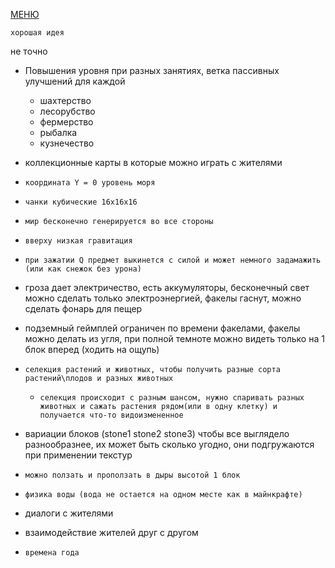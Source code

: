 [МЕНЮ](menu.md)

`хорошая идея`

не точно



- Повышения уровня при разных занятиях, ветка пассивных улучшений для каждой
  
  - шахтерство
  - лесорубство
  - фермерство
  - рыбалка
  - кузнечество

- коллекционные карты в которые можно играть с жителями

- `координата Y = 0 уровень моря`

- `чанки кубические 16х16х16`

- `мир бесконечно генерируется во все стороны`

- `вверху низкая гравитация`

- `при зажатии Q предмет выкинется с силой и может немного задамажить (или как снежок без урона)`

- гроза дает электричество, есть аккумуляторы, бесконечный свет можно сделать только электроэнергией, факелы гаснут, можно сделать фонарь для пещер

- подземный геймплей ограничен по времени факелами, факелы можно делать из угля, при полной темноте можно видеть только на 1 блок вперед (ходить на ощупь)

- `селекция растений и животных, чтобы получить разные сорта растений\плодов и разных животных`
  
  - `селекция происходит с разным шансом, нужно спаривать разных животных и сажать растения рядом(или в одну клетку) и получается что-то видоизмененное`

- вариации блоков (stone1 stone2 stone3) чтобы все выглядело разнообразнее, их может быть сколько угодно, они подгружаются при применении текстур

- `можно ползать и проползать в дыры высотой 1 блок`

- `физика воды (вода не остается на одном месте как в майнкрафте)`

- диалоги с жителями

- взаимодействие жителей друг с другом

- `времена года`